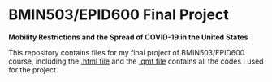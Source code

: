 # BMIN503/EPID600 Final Project


**Mobility Restrictions and the Spread of COVID-19 in the United States**


This repository contains files for my final project of BMIN503/EPID600 course, including the [.html file](https://khuongquynhlong.github.io/BMIN503_Final_Project/final_project_template.html) and the [.qmt file](https://raw.githubusercontent.com/khuongquynhlong/BMIN503_Final_Project/master/final_project_template.qmd) contains all the codes I used for the project.




